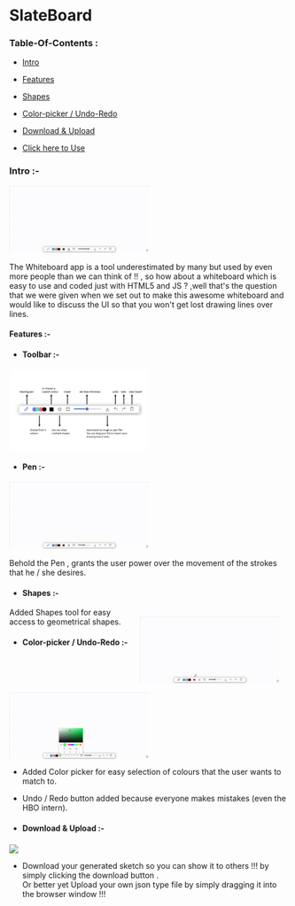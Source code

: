 # SlateBoard

### Table-Of-Contents :

* [Intro](#intro)  

* [Features](#Features)

* [Shapes](#shapes)

* [Color-picker / Undo-Redo](#Color-picker) 

* [Download & Upload](#download)

* [Click here to Use](#play)


<a name="intro" />

### Intro :- 

<img  src="https://github.com/KND-Devsnest/slateboard/blob/prod/Readme-gif/intro.gif" width=50%>

The Whiteboard app is a tool underestimated by many but used by even more people than we can think of !! , so how about a whiteboard which is easy to use 
and coded just with HTML5 and JS ? ,well that's the question that we were given when we set out to make this awesome whiteboard and would like to discuss
the UI so that you won't get lost drawing lines over lines.

<a name="Features" />

#### Features :- 

* #### Toolbar :- 

<img  src="https://github.com/KND-Devsnest/slateboard/blob/prod/Readme-gif/toolbar" width=50%>

* #### Pen :- 

 <img  src="https://github.com/KND-Devsnest/slateboard/blob/prod/Readme-gif/using%20pen.gif" width=50%>

  Behold the Pen , grants the user power over the movement of the strokes that he / she desires.

<a name="shapes" />

* #### Shapes :-

<img  src="https://github.com/KND-Devsnest/slateboard/blob/prod/Readme-gif/shapes.gif.gif" width=50% style="float:right; padding:16px" >

  Added Shapes tool for easy access to geometrical shapes.

<a name="Color-picker" />

* #### Color-picker / Undo-Redo :- 

<img  src="https://github.com/KND-Devsnest/slateboard/blob/prod/Readme-gif/color%20picker%20and%20undo%20redo.gif" width=50% align="center" >
 
 <br>
 
   * Added Color picker for easy selection of colours that the user wants to match to.
 
   *  Undo / Redo button added because everyone makes mistakes (even the HBO intern).
    
<a name="download" />

* #### Download & Upload :- 

<img  src="https://github.com/KND-Devsnest/slateboard/blob/prod/Readme-gif/update%20and%20download.gif" width=50% align="center" >

   * Download your generated sketch so you can show it to others !!! by simply clicking the download button .<br>
   Or better yet Upload your own json type file by simply dragging it into the browser window !!!
    
  <a name="play" />  
 
